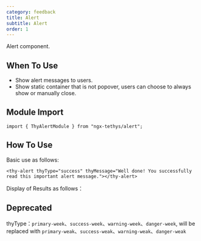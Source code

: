 ```yaml
---
category: feedback
title: Alert
subtitle: Alert
order: 1
---
```


<div class="dg-alert dg-alert-info">Alert component.</div>

## When To Use

- Show alert messages to users.
- Show static container that is not popover, users can choose to always show or manually close.


## Module Import
```
import { ThyAlertModule } from "ngx-tethys/alert";
```

## How To Use

Basic use as follows:
```
<thy-alert thyType="success" thyMessage="Well done! You successfully read this important alert message."></thy-alert>
```

Display of Results as follows：
<example name="thy-alert-basic-example" />


## Deprecated

thyType：`primary-week`、`success-week`、`warning-week`、`danger-week`, will be replaced with `primary-weak`、`success-weak`、`warning-weak`、`danger-weak`


